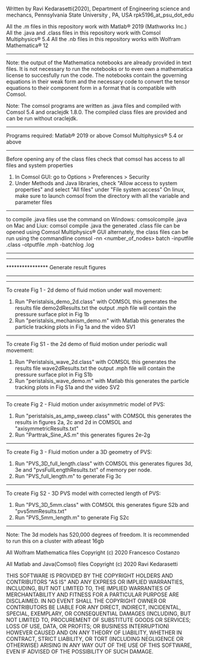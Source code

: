 Written by Ravi Kedarasetti(2020), Department of Engineering science and mechancs, Pennsylvania State University , PA, USA
rpk5196_at_psu_dot_edu

All the .m  files in this repository work with Matlab® 2019 (Mathworks Inc.)
All the .java and .class files in this repository work with Comsol Multiphysics® 5.4
All the .nb files in this repository works with Wolfram Mathematica® 12
**************************************************************************************************
Note: the output of the Mathematica notebooks are already provided in text files. It is not necessary to run the notebooks or to even own a mathematica license to succesfully run the code. The notebooks contain the governing equations in their weak form and the necessary code to convert the tensor equations to their component form in a format that is compatible with Comsol.

Note: The comsol programs are written as .java files and compiled with Comsol 5.4 and  oraclejdk 1.8.0. The compiled class files are provided and can be run without oraclejdk.


*************************************************************************************************
Programs required:
Matlab® 2019 or above
Comsol Multiphysics® 5.4 or above
************************************************************************************************
Before opening any of the class files check that comsol has access to all files and system properties
1. In Comsol GUI: go to Options > Preferences > Security 
2. Under Methods and Java libraries, check "Allow access to system properties" and select "All files" under "File system access"
On linux, make sure to launch comsol from the directory with all the variable and parameter files

***********************************************************************************************
to compile .java files use the command 
on Windows: comsolcompile <filename>.java
on Mac and Liux: comsol compile <filename>.java
the generated .class file can be opened using Comsol Multiphysics® GUI
alternately, the class files can be run using the commandline
comsol -nn <number_of_nodes> batch -inputfile <inputfile>.class -otputfile <outputfile>.mph -batchlog <logfile>.log

**********************************************************************************************
**************** 
**************** Generate result figures
****************
**********************************************************************************************
To create Fig 1 - 2d demo of fluid motion under wall movement:
1. Run "Peristalsis_demo_2d.class" with COMSOL
this generates the results file demo2dResults.txt
the output .mph file will contain the pressure surface plot in Fig 1b
2. Run "peristalsis_mechanism_demo.m" with Matlab
this generates the particle tracking plots in Fig 1a and the video SV1
**********************************************************************************************
To create Fig S1 - the 2d demo of fluid motion under periodic wall movement:
1. Run "Peristalsis_wave_2d.class" with COMSOL
this generates the results file wave2dResults.txt
the output .mph file will contain the pressure surface plot in Fig S1b
2. Run "peristalsis_wave_demo.m" with Matlab
this generates the particle tracking plots in Fig S1a and the video SV2
*********************************************************************************************
To create Fig 2 - Fluid motion under axisymmetric model of PVS:
1. Run "peristalsis_as_amp_sweep.class" with COMSOL
this generates the results in figures 2a, 2c and 2d in COMSOL and "axisymmetricResults.txt"
2. Run "Parttrak_Sine_AS.m" 
this generates figures 2e-2g
**********************************************************************************************
To create Fig 3 - Fluid motion under a 3D geometry of PVS:
1. Run "PVS_3D_full_length.class" with COMSOL
this generates figures 3d, 3e and "pvsFullLengthResults.txt"
of memory per node.
2. Run "PVS_full_length.m" to generate Fig 3c
**********************************************************************************************
To create Fig S2 - 3D PVS model with corrected length of PVS:
1. Run "PVS_3D_5mm.class" with COMSOL
this generates figure S2b and "pvs5mmResults.txt"
2. Run "PVS_5mm_length.m" to generate Fig S2c
**********************************************************************************************


Note: The 3d models has 520,000 degrees of freedom. It is recommended to run this on a cluster with atleast 16gb

All Wolfram Mathematica files
Copyright (c) 2020 Francesco Costanzo

All Matlab and Java(Comsol) files
Copyright (c) 2020 Ravi Kedarasetti 


THIS SOFTWARE IS PROVIDED BY THE COPYRIGHT HOLDERS AND CONTRIBUTORS "AS IS" AND ANY EXPRESS OR IMPLIED WARRANTIES, INCLUDING, BUT NOT LIMITED TO, THE IMPLIED WARRANTIES OF MERCHANTABILITY AND FITNESS FOR A PARTICULAR PURPOSE ARE DISCLAIMED. IN NO EVENT SHALL THE COPYRIGHT OWNER OR CONTRIBUTORS BE LIABLE FOR ANY DIRECT, INDIRECT, INCIDENTAL, SPECIAL, EXEMPLARY, OR CONSEQUENTIAL DAMAGES (INCLUDING, BUT NOT LIMITED TO, PROCUREMENT OF SUBSTITUTE GOODS OR SERVICES; LOSS OF USE, DATA, OR PROFITS; OR BUSINESS INTERRUPTION) HOWEVER CAUSED AND ON ANY THEORY OF LIABILITY, WHETHER IN CONTRACT, STRICT LIABILITY, OR TORT (INCLUDING NEGLIGENCE OR OTHERWISE) ARISING IN ANY WAY OUT OF THE USE OF THIS SOFTWARE, EVEN IF ADVISED OF THE POSSIBILITY OF SUCH DAMAGE.